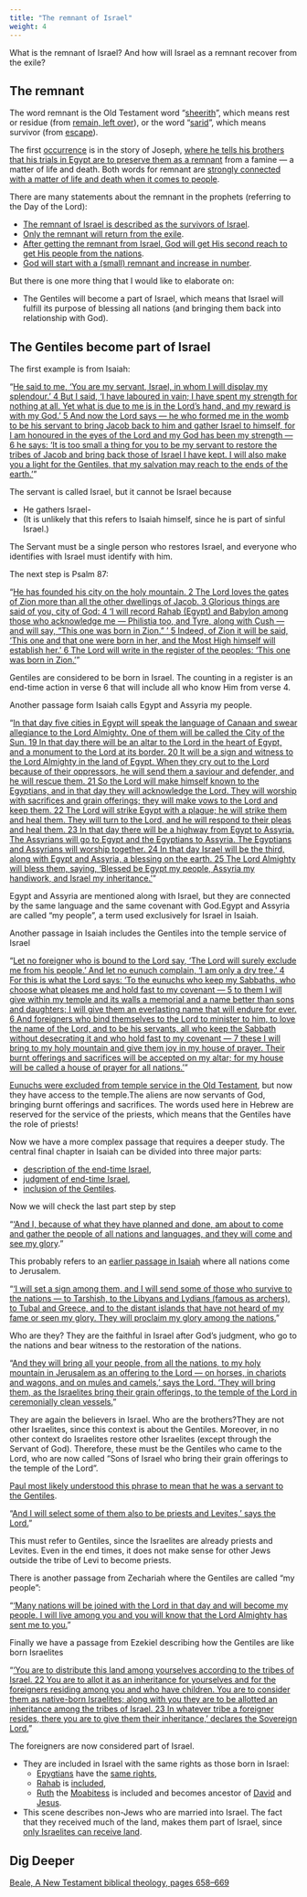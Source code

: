 ```yaml
---
title: "The remnant of Israel"
weight: 4
---
```


What is the remnant of Israel? And how will Israel as a remnant recover from the exile?

## The remnant

<a name="6205"></a>
The word remnant is the Old Testament word “[sheerith](https://biblehub.com/hebrew/7611.htm)”, which means rest or residue (from [remain, left over](https://biblehub.com/hebrew/7604.htm)), or the word “[sarid](https://biblehub.com/hebrew/8300.htm)”, which means survivor (from [escape](https://biblehub.com/hebrew/8277.htm)).

The first [occurrence](https://biblehub.com/hebrew/8300.htm) is in the story of Joseph, [where he tells his brothers that his trials in Egypt are to preserve them as a remnant](https://www.bibleserver.com/NIV/Genesis45%3A7) from a famine — a matter of life and death. Both words for remnant are [strongly connected with a matter of life and death when it comes to people](https://www.bibleserver.com/search/NIV/remnant).

There are many statements about the remnant in the prophets (referring to the Day of the Lord):

- [The remnant of Israel is described as the survivors of Israel](https://www.bibleserver.com/NIV/Isaiah10%3A20).
- [Only the remnant will return from the exile](https://www.bibleserver.com/NIV/Isaiah10%3A21).
- [After getting the remnant from Israel, God will get His second reach to get His people from the nations](https://www.bibleserver.com/NIV/Isaiah11%3A11).
- [God will start with a (small) remnant and increase in number](https://www.bibleserver.com/NIV/Jeremiah23%3A3).

But there is one more thing that I would like to elaborate on:

- The Gentiles will become a part of Israel, which means that Israel will fulfill its purpose of blessing all nations (and bringing them back into relationship with God).

## The Gentiles become part of Israel

<a name="0f15"></a>
The first example is from Isaiah:

“[He said to me, ‘You are my servant, Israel, in whom I will display my splendour.’ 4 But I said, ‘I have laboured in vain; I have spent my strength for nothing at all. Yet what is due to me is in the Lord’s hand, and my reward is with my God.’ 5 And now the Lord says — he who formed me in the womb to be his servant to bring Jacob back to him and gather Israel to himself, for I am honoured in the eyes of the Lord and my God has been my strength — 6 he says: ‘It is too small a thing for you to be my servant to restore the tribes of Jacob and bring back those of Israel I have kept. I will also make you a light for the Gentiles, that my salvation may reach to the ends of the earth.’](https://www.bibleserver.com/NIV/Isaiah49%3A3-6)”

The servant is called Israel, but it cannot be Israel because

- He gathers Israel-
- (It is unlikely that this refers to Isaiah himself, since he is part of sinful Israel.)

The Servant must be a single person who restores Israel, and everyone who identifies with Israel must identify with him.

The next step is Psalm 87:

“[He has founded his city on the holy mountain. 2 The Lord loves the gates of Zion more than all the other dwellings of Jacob. 3 Glorious things are said of you, city of God: 4 ‘I will record Rahab (Egypt) and Babylon among those who acknowledge me — Philistia too, and Tyre, along with Cush — and will say, “This one was born in Zion.” ’ 5 Indeed, of Zion it will be said, ‘This one and that one were born in her, and the Most High himself will establish her.’ 6 The Lord will write in the register of the peoples: ‘This one was born in Zion.’](https://www.bibleserver.com/NIV/Psalm87%3A1-6)”

Gentiles are considered to be born in Israel. The counting in a register is an end-time action in verse 6 that will include all who know Him from verse 4.

Another passage form Isaiah calls Egypt and Assyria my people.

“[In that day five cities in Egypt will speak the language of Canaan and swear allegiance to the Lord Almighty. One of them will be called the City of the Sun. 19 In that day there will be an altar to the Lord in the heart of Egypt, and a monument to the Lord at its border. 20 It will be a sign and witness to the Lord Almighty in the land of Egypt. When they cry out to the Lord because of their oppressors, he will send them a saviour and defender, and he will rescue them. 21 So the Lord will make himself known to the Egyptians, and in that day they will acknowledge the Lord. They will worship with sacrifices and grain offerings; they will make vows to the Lord and keep them. 22 The Lord will strike Egypt with a plague; he will strike them and heal them. They will turn to the Lord, and he will respond to their pleas and heal them. 23 In that day there will be a highway from Egypt to Assyria. The Assyrians will go to Egypt and the Egyptians to Assyria. The Egyptians and Assyrians will worship together. 24 In that day Israel will be the third, along with Egypt and Assyria, a blessing on the earth. 25 The Lord Almighty will bless them, saying, ‘Blessed be Egypt my people, Assyria my handiwork, and Israel my inheritance.’](https://www.bibleserver.com/NIV/Isaiah19%3A18-25)”

Egypt and Assyria are mentioned along with Israel, but they are connected by the same language and the same covenant with God.Egypt and Assyria are called “my people”, a term used exclusively for Israel in Isaiah.

Another passage in Isaiah includes the Gentiles into the temple service of Israel

“[Let no foreigner who is bound to the Lord say, ‘The Lord will surely exclude me from his people.’ And let no eunuch complain, ‘I am only a dry tree.’ 4 For this is what the Lord says: ‘To the eunuchs who keep my Sabbaths, who choose what pleases me and hold fast to my covenant — 5 to them I will give within my temple and its walls a memorial and a name better than sons and daughters; I will give them an everlasting name that will endure for ever. 6 And foreigners who bind themselves to the Lord to minister to him, to love the name of the Lord, and to be his servants, all who keep the Sabbath without desecrating it and who hold fast to my covenant — 7 these I will bring to my holy mountain and give them joy in my house of prayer. Their burnt offerings and sacrifices will be accepted on my altar; for my house will be called a house of prayer for all nations.’](https://www.bibleserver.com/NIV/Isaiah56%3A3-7)”

[Eunuchs were excluded from temple service in the Old Testament](https://www.bibleserver.com/NIV/Deuteronomy23%3A1), but now they have access to the temple.The aliens are now servants of God, bringing burnt offerings and sacrifices. The words used here in Hebrew are reserved for the service of the priests, which means that the Gentiles have the role of priests!

Now we have a more complex passage that requires a deeper study. The central final chapter in Isaiah can be divided into three major parts:
- [description of the end-time Israel](https://www.bibleserver.com/NIV/Isaiah66%3A7-14),
- [judgment of end-time Israel](https://www.bibleserver.com/NIV/Isaiah66%3A15-18),
- [inclusion of the Gentiles](https://www.bibleserver.com/NIV/Isaiah66%3A18-21).

Now we will check the last part step by step

“[‘And I, because of what they have planned and done, am about to come and gather the people of all nations and languages, and they will come and see my glory](https://www.bibleserver.com/NIV/Isaiah66%3A18).”

This probably refers to an [earlier passage in Isaiah](https://www.bibleserver.com/NIV/Isaiah2%3A2-4) where all nations come to Jerusalem.

“[‘I will set a sign among them, and I will send some of those who survive to the nations — to Tarshish, to the Libyans and Lydians (famous as archers), to Tubal and Greece, and to the distant islands that have not heard of my fame or seen my glory. They will proclaim my glory among the nations.](https://www.bibleserver.com/NIV/Isaiah66%3A19)”

Who are they? They are the faithful in Israel after God’s judgment, who go to the nations and bear witness to the restoration of the nations.

“[And they will bring all your people, from all the nations, to my holy mountain in Jerusalem as an offering to the Lord — on horses, in chariots and wagons, and on mules and camels,’ says the Lord. ‘They will bring them, as the Israelites bring their grain offerings, to the temple of the Lord in ceremonially clean vessels.](https://www.bibleserver.com/NIV/Isaiah66%3A20)”

They are again the believers in Israel. Who are the brothers?They are not other Israelites, since this context is about the Gentiles. Moreover, in no other context do Israelites restore other Israelites (except through the Servant of God). Therefore, these must be the Gentiles who came to the Lord, who are now called “Sons of Israel who bring their grain offerings to the temple of the Lord”.

[Paul most likely understood this phrase to mean that he was a servant to the Gentiles](https://www.bibleserver.com/NIV/Romans15%3A16).

“[And I will select some of them also to be priests and Levites,’ says the Lord.](https://www.bibleserver.com/NIV/Isaiah66%3A21)”

This must refer to Gentiles, since the Israelites are already priests and Levites. Even in the end times, it does not make sense for other Jews outside the tribe of Levi to become priests.

There is another passage from Zechariah where the Gentiles are called “my people”:

“[‘Many nations will be joined with the Lord in that day and will become my people. I will live among you and you will know that the Lord Almighty has sent me to you.](https://www.bibleserver.com/NIV/Zechariah2%3A11)”

Finally we have a passage from Ezekiel describing how the Gentiles are like born Israelites

“[‘You are to distribute this land among yourselves according to the tribes of Israel. 22 You are to allot it as an inheritance for yourselves and for the foreigners residing among you and who have children. You are to consider them as native-born Israelites; along with you they are to be allotted an inheritance among the tribes of Israel. 23 In whatever tribe a foreigner resides, there you are to give them their inheritance,’ declares the Sovereign Lord.](https://www.bibleserver.com/NIV/Ezekiel47%3A21-23)”

The foreigners are now considered part of Israel.
- They are included in Israel with the same rights as those born in Israel:
    - [Epygtians](https://www.bibleserver.com/NIV/Exodus12%3A38) have the [same rights](https://www.bibleserver.com/NIV/Exodus12%3A48-51),
    - [Rahab](https://www.bibleserver.com/NIV/Joshua6%3A25) is [included](https://www.bibleserver.com/NIV/Matthew1%3A5),
    - [Ruth](https://www.bibleserver.com/NIV/Ruth1%3A16) the [Moabitess](https://www.bibleserver.com/NIV/Ruth1%3A1-4) is included and becomes ancestor of [David](https://www.bibleserver.com/NIV/Ruth4%3A10-16) and [Jesus](https://www.bibleserver.com/NIV/Matthew1%3A5).
- This scene describes non-Jews who are married into Israel. The fact that they received much of the land, makes them part of Israel, since [only Israelites can receive land](https://www.bibleserver.com/NIV/Leviticus25%3A23).

## Dig Deeper

[Beale, A New Testament biblical theology, pages 658–669](../../../../about/ressources/index.html#beale_theo)


